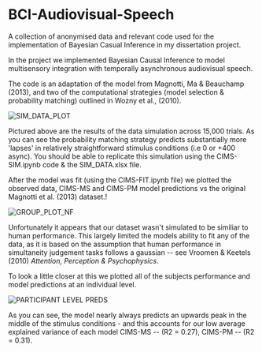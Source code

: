 # BCI-Audiovisual-Speech
A collection of anonymised data and relevant code used for the implementation of Bayesian Casual Inference in my dissertation project.

In the project we implemented Bayesian Causal Inference to model multisensory integration with temporally asynchronous audiovisual speech.

The code is an adaptation of the model from Magnotti, Ma & Beauchamp (2013), and two of the computational strategies (model selection & probability matching) outlined in Wozny et al., (2010).


![SIM_DATA_PLOT](https://user-images.githubusercontent.com/74515191/118531394-b5727f80-b73d-11eb-9fca-e2a1b933f678.png)

Pictured above are the results of the data simulation across 15,000 trials. As you can see the probability matching strategy predicts substantially more 'lapses' in relatively straightforward stimulus conditions (i.e 0 or +400 async). You should be able to replicate this simulation using the CIMS-SIM.ipynb code & the SIM_DATA.xlsx file.

After the model was fit (using the CIMS-FIT.ipynb file) we plotted the observed data, CIMS-MS and CIMS-PM model predictions vs the original Magnotti et al. (2013) dataset.!

![GROUP_PLOT_NF](https://user-images.githubusercontent.com/74515191/118531687-04201980-b73e-11eb-91d0-d8f1ad185000.png)

Unfortunately it appears that our dataset wasn't simulated to be similiar to human performance. This largely limited the models ability to fit any of the data, as it is based on the assumption that human performance in simultaneity judgement tasks follows a gaussian -- see Vroomen & Keetels (2010) _Attention, Perception & Psychophysics_.

To look a little closer at this we plotted all of the subjects performance and model predictions at an individual level.

![PARTICIPANT LEVEL PREDS](https://user-images.githubusercontent.com/74515191/118532038-6da02800-b73e-11eb-82d5-60e2206c7ba4.png)

As you can see, the model nearly always predicts an upwards peak in the middle of the stimulus conditions - and this accounts for our low average explained variance of each model CIMS-MS -- (R2 = 0.27), CIMS-PM -- (R2 = 0.31).


